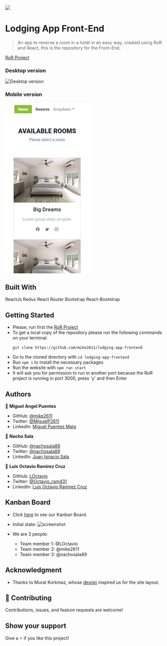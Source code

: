 ![](https://img.shields.io/badge/Microverse-blueviolet)

# Lodging App Front-End

> An app to reserve a room in a hotel in an easy way, created using RoR and React, this is the repository for the Front-End.

[RoR Project](https://github.com/nachosala89/lodging-app-backend)

### Desktop version

![Desktop version](https://user-images.githubusercontent.com/28109626/156388143-cda68993-fe79-4ca9-a922-22ff1eaf8257.png)

### Mobile version

![Mobile version](./mobile.png)

## Built With
ReactJs
Redux
React Router
Bootstrap
React-Bootstrap

## Getting Started
- Please, run first the [RoR Project](https://github.com/nachosala89/lodging-app-backend)
- To get a local copy of the repository please run the following commands on your terminal:
   ```
   git clone https://github.com/mike2611/lodging-app-frontend
   ```
- Go to the cloned directory with `cd lodging-app-frontend`
- Run `npm i` to install the necessary packages
- Run the website with `npm run start` 
- It will ask you for permission to run in another port because the RoR project is running in port 3000, press 'y' and then Enter

## Authors

👤 **Miguel Angel Puentes**
- GitHub: [@mike2611](https://github.com/mike2611)
- Twitter: [@MiguelP2611](https://twitter.com/MiguelP2611)
- LinkedIn: [Miguel Puentes Mata](https://linkedin.com/in/miguel-puentes-mata-90a562139/)


👤 **Nacho Sala**

- GitHub: [@nachosala89](https://github.com/nachosala89)
- Twitter: [@nachosala89](https://twitter.com/nachosala89)
- LinkedIn: [Juan Ignacio Sala](https://www.linkedin.com/in/nacho-sala)


👤 **Luis Octavio Ramirez Cruz**

- GitHub: [LOctavio](https://github.com/LOctavio)
- Twitter: [@Octavio_ram431](https://twitter.com/Octavio_ram431)
- LinkedIn: [Luis Octavio Ramirez Cruz](https://www.linkedin.com/in/luis-octavio-ramirez-cruz/) 

## Kanban Board

- Click [here](https://github.com/nachosala89/lodging-app-backend/projects/1) to see our Kanban Board.
- Initial state:
![screenshot](https://user-images.githubusercontent.com/51248936/154358537-848b6ce8-d79b-4946-bf42-6a67b8f656af.png)

- We are 3 people:
    - Team member 1: @LOctavio
    - Team member 2: @mike2611
    - Team member 3: @nachosala89

## Acknowledgment

- Thanks to Murat Korkmaz, whose [design](https://www.behance.net/gallery/26425031/Vespa-Responsive-Redesign) inspired us for the site layout.

## 🤝 Contributing

Contributions, issues, and feature requests are welcome!

## Show your support

Give a ⭐️ if you like this project!
